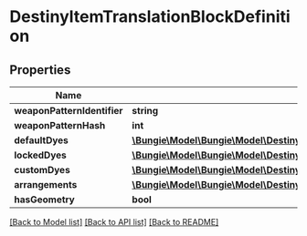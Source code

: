 # DestinyItemTranslationBlockDefinition

## Properties
Name | Type | Description | Notes
------------ | ------------- | ------------- | -------------
**weaponPatternIdentifier** | **string** |  | [optional] 
**weaponPatternHash** | **int** |  | [optional] 
**defaultDyes** | [**\Bungie\Model\\Bungie\Model\Destiny\DyeReference[]**](DyeReference.md) |  | [optional] 
**lockedDyes** | [**\Bungie\Model\\Bungie\Model\Destiny\DyeReference[]**](DyeReference.md) |  | [optional] 
**customDyes** | [**\Bungie\Model\\Bungie\Model\Destiny\DyeReference[]**](DyeReference.md) |  | [optional] 
**arrangements** | [**\Bungie\Model\\Bungie\Model\Destiny\Definitions\DestinyGearArtArrangementReference[]**](DestinyGearArtArrangementReference.md) |  | [optional] 
**hasGeometry** | **bool** |  | [optional] 

[[Back to Model list]](../README.md#documentation-for-models) [[Back to API list]](../README.md#documentation-for-api-endpoints) [[Back to README]](../README.md)


